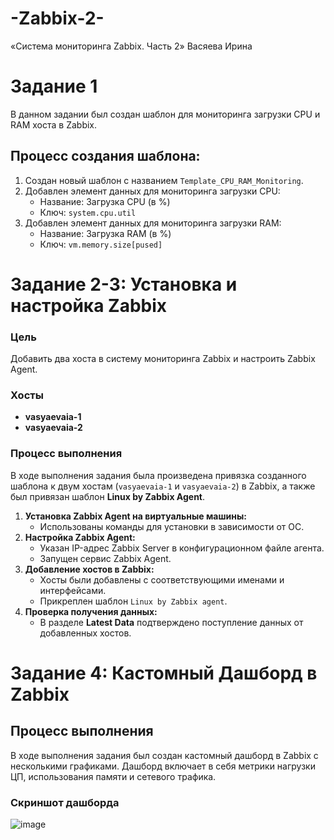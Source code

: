 # -Zabbix-2-
«Система мониторинга Zabbix. Часть 2» Васяева Ирина
# Задание 1
В данном задании был создан шаблон для мониторинга загрузки CPU и RAM хоста в Zabbix.
## Процесс создания шаблона:
1. Создан новый шаблон с названием `Template_CPU_RAM_Monitoring`. <br/>
2. Добавлен элемент данных для мониторинга загрузки CPU: <br/>
   - Название: Загрузка CPU (в %) <br/>
   - Ключ: `system.cpu.util` <br/>
3. Добавлен элемент данных для мониторинга загрузки RAM: <br/>
   - Название: Загрузка RAM (в %) <br/>
   - Ключ: `vm.memory.size[pused]` <br/>
# Задание 2-3: Установка и настройка Zabbix
### Цель
Добавить два хоста в систему мониторинга Zabbix и настроить Zabbix Agent.
### Хосты
- **vasyaevaia-1** <br/>
- **vasyaevaia-2** <br/>
### Процесс выполнения
В ходе выполнения задания была произведена привязка созданного шаблона к двум хостам (`vasyaevaia-1` и `vasyaevaia-2`) в Zabbix, а также был привязан шаблон **Linux by Zabbix Agent**. <br/>
1. **Установка Zabbix Agent на виртуальные машины:** <br/>
   - Использованы команды для установки в зависимости от ОС. <br/>
2. **Настройка Zabbix Agent:** <br/>
   - Указан IP-адрес Zabbix Server в конфигурационном файле агента. <br/>
   - Запущен сервис Zabbix Agent. <br/>
3. **Добавление хостов в Zabbix:** <br/>
   - Хосты были добавлены с соответствующими именами и интерфейсами. <br/>
   - Прикреплен шаблон `Linux by Zabbix agent`. <br/>
4. **Проверка получения данных:** <br/>
   - В разделе **Latest Data** подтверждено поступление данных от добавленных хостов. <br/>
# Задание 4: Кастомный Дашборд в Zabbix
## Процесс выполнения
В ходе выполнения задания был создан кастомный дашборд в Zabbix с несколькими графиками. Дашборд включает в себя метрики нагрузки ЦП, использования памяти и сетевого трафика. <br/>
### Скриншот дашборда
![image](https://github.com/user-attachments/assets/6d99734a-6954-4b88-80d5-6d71f69fab8f)

